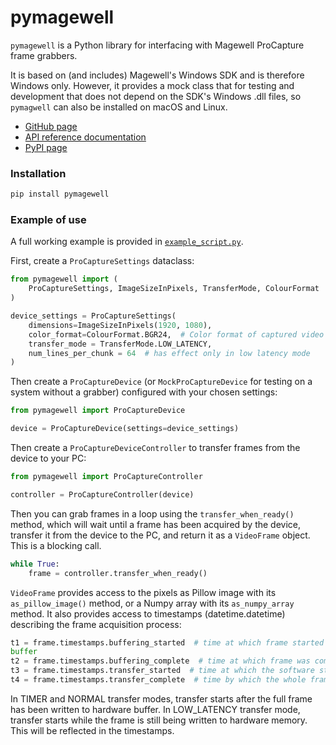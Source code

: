 # pymagewell
`pymagewell` is a Python library for interfacing with Magewell ProCapture frame grabbers.

It is based on (and includes) Magewell's Windows SDK and is therefore Windows only. However, it provides a mock class
that for testing and development that does not depend on the SDK's Windows .dll files, so `pymagwell` can also be 
installed on macOS and Linux.

* [GitHub page](https://github.com/KCL-BMEIS/pymagewell)
* [API reference documentation](https://kcl-bmeis.github.io/pymagewell/)
* [PyPI page](https://pypi.org/project/pymagewell/)

### Installation

```bash
pip install pymagewell
```

### Example of use

A full working example is provided in
[`example_script.py`](https://github.com/KCL-BMEIS/pymagewell/blob/main/example_script.py).

First, create a `ProCaptureSettings` dataclass:
```python
from pymagewell import (
    ProCaptureSettings, ImageSizeInPixels, TransferMode, ColourFormat
)

device_settings = ProCaptureSettings(
    dimensions=ImageSizeInPixels(1920, 1080),
    color_format=ColourFormat.BGR24,  # Color format of captured video frames
    transfer_mode = TransferMode.LOW_LATENCY,
    num_lines_per_chunk = 64  # has effect only in low latency mode
)
```
Then create a `ProCaptureDevice` (or `MockProCaptureDevice` for testing on a system without a grabber) configured with
your chosen settings:
```python
from pymagewell import ProCaptureDevice

device = ProCaptureDevice(settings=device_settings)
```
Then create a `ProCaptureDeviceController` to transfer frames from the device to your PC:
```python
from pymagewell import ProCaptureController

controller = ProCaptureController(device)
```
Then you can grab frames in a loop using the `transfer_when_ready()` method, which will wait until a frame has been 
acquired by the device, transfer it from the device to the PC, and return it as a `VideoFrame` object. This is a 
blocking call.
```python
while True:
    frame = controller.transfer_when_ready()
```
`VideoFrame` provides access to the pixels as Pillow image with its `as_pillow_image()` method, or a Numpy array with
its `as_numpy_array` method. It also provides access to timestamps (datetime.datetime) describing the frame acquisition 
process:
```python
t1 = frame.timestamps.buffering_started  # time at which frame started being written to the hardware buffer
buffer
t2 = frame.timestamps.buffering_complete  # time at which frame was completely written to the hardware buffer
t3 = frame.timestamps.transfer_started  # time at which the software started transferring the frame to PC memory
t4 = frame.timestamps.transfer_complete  # time by which the whole frame had arrived in PC memory
```
In TIMER and NORMAL transfer modes, transfer starts after the full frame has been written to hardware buffer. In 
LOW_LATENCY transfer mode, transfer starts while the frame is still being written to hardware memory. This will be 
reflected in the timestamps.
